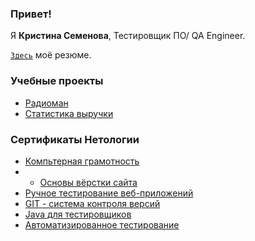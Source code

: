 
### Привет!

Я <b>Кристина Семенова</b>, Тестировщик ПО/ QA Engineer. 

[`Здесь`](https://docs.google.com/document/d/1sKWd2meQin3GVNapu8nkJ3L0NzqPX0ZmcSlLW8HweEc/edit?usp=sharing) моё резюме.

### Учебные проекты
+ [Радиоман](https://github.com/chrisemenova/Radioman)
+ [Статистика выручки](https://github.com/chrisemenova/Statistics)

### Сертификаты Нетологии

+ [Компьтерная грамотность](https://github.com/chrisemenova/chrisemenova/blob/main/%D0%BA%D0%BE%D0%BC%D0%BF.%20%D0%B3%D1%80%D0%B0%D0%BC.pdf)
+ + [Основы вёрстки сайта](https://github.com/chrisemenova/chrisemenova/blob/main/%D0%9E%D1%81%D0%BD%D0%BE%D0%B2%D1%8B%20%D0%B2%D1%91%D1%80%D1%81%D1%82%D0%BA%D0%B8%20%D1%81%D0%B0%D0%B9%D1%82%D0%B0.pdf)
+   [Ручное тестирование веб-приложений](https://github.com/chrisemenova/chrisemenova/blob/main/1.%20%D0%A0%D1%83%D1%87%D0%BD%D0%BE%D0%B5%20%D0%A2%20%D0%BF%D1%80%D0%B8%D0%BB..pdf)
+ [GIT - система контроля версий](https://github.com/chrisemenova/chrisemenova/blob/main/2.%20GIT.pdf)
+ [Java для тестировщиков](https://github.com/chrisemenova/chrisemenova/blob/main/3.%20Java%20%D0%B4%D0%BB%D1%8F%20%D1%82%D0%B5%D1%81%D1%82%D0%B8%D1%80%D0%BE%D0%B2%D1%89%D0%B8%D0%BA%D0%BE%D0%B2.pdf)
+ [Автоматизированное тестирование](https://github.com/chrisemenova/chrisemenova/blob/main/4.%20%D0%90%D0%B2%D1%82%D0%BE%D0%BC%D0%B0%D1%82%D0%B8%D0%B7%D0%B8%D1%80%D0%BE%D0%B2%D0%B0%D0%BD%D0%BD%D0%BE%D0%B5%20%D1%82%D0%B5%D1%81%D1%82%D0%B8%D1%80%D0%BE%D0%B2%D0%B0%D0%BD%D0%B8%D0%B5.pdf)


